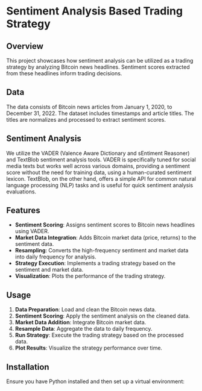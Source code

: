 # Sentiment Analysis Based Trading Strategy

## Overview

This project showcases how sentiment analysis can be utilized as a trading strategy by analyzing Bitcoin news headlines. Sentiment scores extracted from these headlines inform trading decisions.

## Data

The data consists of Bitcoin news articles from January 1, 2020, to December 31, 2022. The dataset includes timestamps and article titles. The titles are normalizes and processed to extract sentiment scores.

## Sentiment Analysis

We utilize the VADER (Valence Aware Dictionary and sEntiment Reasoner) and TextBlob sentiment analysis tools. VADER is specifically tuned for social media texts but works well across various domains, providing a sentiment score without the need for training data, using a human-curated sentiment lexicon. TextBlob, on the other hand, offers a simple API for common natural language processing (NLP) tasks and is useful for quick sentiment analysis evaluations.

## Features

- **Sentiment Scoring**: Assigns sentiment scores to Bitcoin news headlines using VADER.
- **Market Data Integration**: Adds Bitcoin market data (price, returns) to the sentiment data.
- **Resampling**: Converts the high-frequency sentiment and market data into daily frequency for analysis.
- **Strategy Execution**: Implements a trading strategy based on the sentiment and market data.
- **Visualization**: Plots the performance of the trading strategy.

## Usage

1. **Data Preparation**: Load and clean the Bitcoin news data.
2. **Sentiment Scoring**: Apply the sentiment analysis on the cleaned data.
3. **Market Data Addition**: Integrate Bitcoin market data.
4. **Resample Data**: Aggregate the data to daily frequency.
5. **Run Strategy**: Execute the trading strategy based on the processed data.
6. **Plot Results**: Visualize the strategy performance over time.

## Installation

Ensure you have Python installed and then set up a virtual environment:
